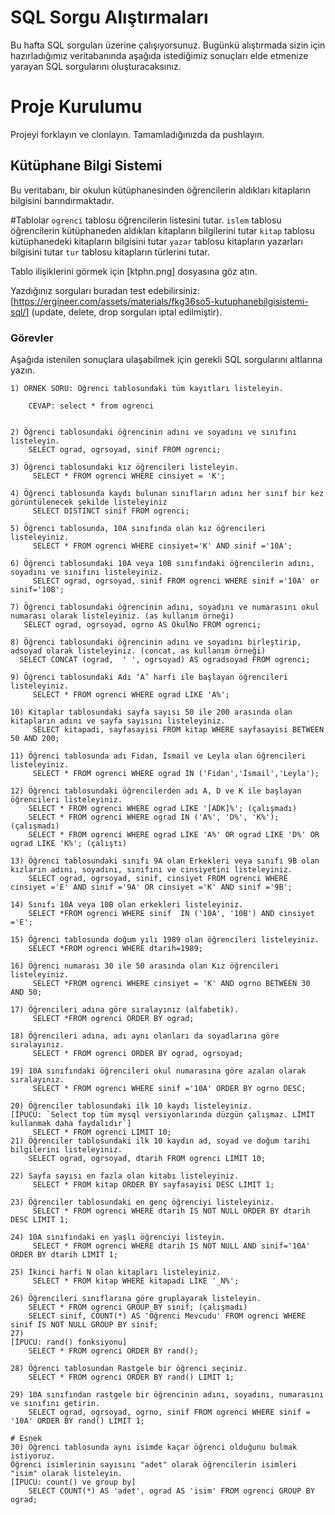# SQL Sorgu Alıştırmaları

Bu hafta SQL sorguları üzerine çalışıyorsunuz. Bugünkü alıştırmada sizin için hazırladığımız veritabanında aşağıda istediğimiz sonuçları elde etmenize yarayan SQL sorgularını oluşturacaksınız.

# Proje Kurulumu

Projeyi forklayın ve clonlayın. Tamamladığınızda da pushlayın.

## Kütüphane Bilgi Sistemi

Bu veritabanı, bir okulun kütüphanesinden öğrencilerin aldıkları kitapların bilgisini barındırmaktadır.

#Tablolar
`ogrenci` tablosu öğrencilerin listesini tutar.
`islem` tablosu öğrencilerin kütüphaneden aldıkları kitapların bilgilerini tutar
`kitap` tablosu kütüphanedeki kitapların bilgisini tutar
`yazar` tablosu kitapların yazarları bilgisini tutar
`tur` tablosu kitapların türlerini tutar.

Tablo ilişiklerini görmek için [ktphn.png] dosyasına göz atın.

Yazdığınız sorguları buradan test edebilirsiniz: [https://ergineer.com/assets/materials/fkg36so5-kutuphanebilgisistemi-sql/] (update, delete, drop sorguları iptal edilmiştir).

### Görevler

Aşağıda istenilen sonuçlara ulaşabilmek için gerekli SQL sorgularını altlarına yazın.

    1) ÖRNEK SORU: Öğrenci tablosundaki tüm kayıtları listeleyin.

    	CEVAP: select * from ogrenci


    2) Öğrenci tablosundaki öğrencinin adını ve soyadını ve sınıfını listeleyin.
        SELECT ograd, ogrsoyad, sinif FROM ogrenci;

    3) Öğrenci tablosundaki kız öğrencileri listeleyin.
         SELECT * FROM ogrenci WHERE cinsiyet = 'K';

    4) Öğrenci tablosunda kaydı bulunan sınıfların adını her sınıf bir kez görüntülenecek şekilde listeleyiniz
    	 SELECT DISTINCT sinif FROM ogrenci;

    5) Öğrenci tablosunda, 10A sınıfında olan kız öğrencileri listeleyiniz.
    	 SELECT * FROM ogrenci WHERE cinsiyet='K' AND sinif ='10A';

    6) Öğrenci tablosundaki 10A veya 10B sınıfındaki öğrencilerin adını, soyadını ve sınıfını listeleyiniz.
         SELECT ograd, ogrsoyad, sinif FROM ogrenci WHERE sinif ='10A' or sinif='10B';

    7) Öğrenci tablosundaki öğrencinin adını, soyadını ve numarasını okul numarası olarak listeleyiniz. (as kullanım örneği)
       SELECT ograd, ogrsoyad, ogrno AS OkulNo FROM ogrenci;

    8) Öğrenci tablosundaki öğrencinin adını ve soyadını birleştirip, adsoyad olarak listeleyiniz. (concat, as kullanım örneği)
      SELECT CONCAT (ograd,  ' ', ogrsoyad) AS ogradsoyad FROM ogrenci;

    9) Öğrenci tablosundaki Adı ‘A’ harfi ile başlayan öğrencileri listeleyiniz.
    	 SELECT * FROM ogrenci WHERE ograd LIKE 'A%';

    10) Kitaplar tablosundaki sayfa sayısı 50 ile 200 arasında olan kitapların adını ve sayfa sayısını listeleyiniz.
    	 SELECT kitapadi, sayfasayisi FROM kitap WHERE sayfasayisi BETWEEN 50 AND 200;

    11) Öğrenci tablosunda adı Fidan, İsmail ve Leyla olan öğrencileri listeleyiniz.
    	 SELECT * FROM ogrenci WHERE ograd IN ('Fidan','İsmail','Leyla');

    12) Öğrenci tablosundaki öğrencilerden adı A, D ve K ile başlayan öğrencileri listeleyiniz.
    	SELECT * FROM ogrenci WHERE ograd LIKE '[ADK]%'; (çalışmadı)
    	SELECT * FROM ogrenci WHERE ograd IN ('A%', 'D%', 'K%'); (çalışmadı)
    	SELECT * FROM ogrenci WHERE ograd LIKE 'A%' OR ograd LIKE 'D%' OR ograd LIKE 'K%'; (çalıştı)

    13) Öğrenci tablosundaki sınıfı 9A olan Erkekleri veya sınıfı 9B olan kızların adını, soyadını, sınıfını ve cinsiyetini listeleyiniz.
    	SELECT ograd, ogrsoyad, sinif, cinsiyet FROM ogrenci WHERE cinsiyet ='E' AND sinif ='9A' OR cinsiyet ='K' AND sinif ='9B';

    14) Sınıfı 10A veya 10B olan erkekleri listeleyiniz.
    	SELECT *FROM ogrenci WHERE sinif  IN ('10A', '10B') AND cinsiyet ='E';

    15) Öğrenci tablosunda doğum yılı 1989 olan öğrencileri listeleyiniz.
    	SELECT *FROM ogrenci WHERE dtarih=1989;

    16) Öğrenci numarası 30 ile 50 arasında olan Kız öğrencileri listeleyiniz.
    	 SELECT *FROM ogrenci WHERE cinsiyet = 'K' AND ogrno BETWEEN 30 AND 50;

    17) Öğrencileri adına göre sıralayınız (alfabetik).
    	 SELECT *FROM ogrenci ORDER BY ograd;

    18) Öğrencileri adına, adı aynı olanları da soyadlarına göre sıralayınız.
    	 SELECT * FROM ogrenci ORDER BY ograd, ogrsoyad;

    19) 10A sınıfındaki öğrencileri okul numarasına göre azalan olarak sıralayınız.
    	 SELECT * FROM ogrenci WHERE sinif ='10A' ORDER BY ogrno DESC;

    20) Öğrenciler tablosundaki ilk 10 kaydı listeleyiniz.
    [İPUCU: `Select top tüm mysql versiyonlarında düzgün çalışmaz. LİMİT kullanmak daha faydalıdır`]
    	 SELECT * FROM ogrenci LIMIT 10;
    21) Öğrenciler tablosundaki ilk 10 kaydın ad, soyad ve doğum tarihi bilgilerini listeleyiniz.
    	SELECT ograd, ogrsoyad, dtarih FROM ogrenci LIMIT 10;

    22) Sayfa sayısı en fazla olan kitabı listeleyiniz.
    	 SELECT * FROM kitap ORDER BY sayfasayisi DESC LIMIT 1;

    23) Öğrenciler tablosundaki en genç öğrenciyi listeleyiniz.
    	 SELECT * FROM ogrenci WHERE dtarih IS NOT NULL ORDER BY dtarih DESC LIMIT 1;

    24) 10A sınıfındaki en yaşlı öğrenciyi listeyin.
    	 SELECT * FROM ogrenci WHERE dtarih IS NOT NULL AND sinif='10A' ORDER BY dtarih LIMIT 1;

    25) İkinci harfi N olan kitapları listeleyiniz.
    	 SELECT * FROM kitap WHERE kitapadi LIKE '_N%';

    26) Öğrencileri sınıflarına göre gruplayarak listeleyin.
    	SELECT * FROM ogrenci GROUP BY sinif; (çalışmadı)
    	SELECT sinif, COUNT(*) AS 'Öğrenci Mevcudu' FROM ogrenci WHERE sinif IS NOT NULL GROUP BY sinif;
    27)
    [İPUCU: rand() fonksiyonu]
    	SELECT * FROM ogrenci ORDER BY rand();

    28) Öğrenci tablosundan Rastgele bir öğrenci seçiniz.
    	SELECT * FROM ogrenci ORDER BY rand() LIMIT 1;

    29) 10A sınıfından rastgele bir öğrencinin adını, soyadını, numarasını ve sınıfını getirin.
    	SELECT ograd, ogrsoyad, ogrno, sinif FROM ogrenci WHERE sinif = '10A' ORDER BY rand() LIMIT 1;

    # Esnek
    30) Öğrenci tablosunda aynı isimde kaçar öğrenci olduğunu bulmak istiyoruz.
    Öğrenci isimlerinin sayısını "adet" olarak öğrencilerin isimleri "isim" olarak listeleyin.
    [İPUCU: count() ve group by]
    	SELECT COUNT(*) AS 'adet', ograd AS 'isim' FROM ogrenci GROUP BY ograd;
